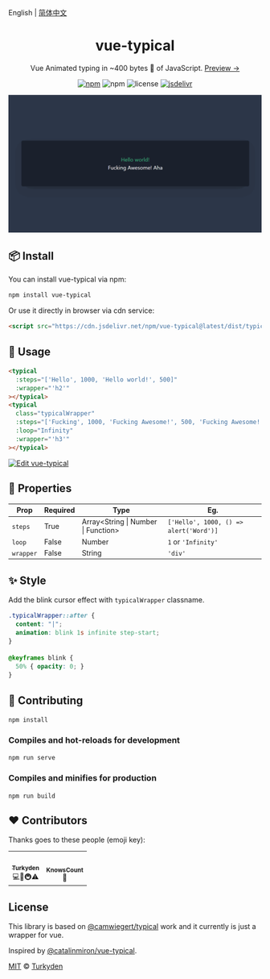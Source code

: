 English | [简体中文](./README.zh-cn.md) 

<h1 align="center">vue-typical</h1>

<p align="center">Vue Animated typing in ~400 bytes 🐡 of JavaScript. <a href="https://vue-typical.vercel.app/" target="_blank">Preview &rarr;</a></p>

<p align="center">
  <a href="https://www.npmjs.com/package/vue-typical" target="_blank"><img alt="npm" src="https://img.shields.io/npm/v/vue-typical?color=orange" /></a> <img alt="npm" src="https://img.shields.io/npm/dt/vue-typical" /> <img alt="license" src="https://img.shields.io/github/license/Turkyden/vue-typical" /> <a href="https://www.jsdelivr.com/package/npm/vue-typical" target="_blank"><img alt="jsdelivr" src="https://data.jsdelivr.com/v1/package/npm/vue-typical/badge" /></a>
</p>

[![Vue Typical](./vue-typical.gif)](https://vue-typical.vercel.app/)
## 📦 Install

You can install vue-typical via npm:

```bash
npm install vue-typical
```

Or use it directly in browser via cdn service:

```html
<script src="https://cdn.jsdelivr.net/npm/vue-typical@latest/dist/typical.umd.min.js"></script>
```

## 🚀 Usage

```html
<typical
  :steps="['Hello', 1000, 'Hello world!', 500]"
  :wrapper="'h2'"
></typical>
<typical
  class="typicalWrapper"
  :steps="['Fucking', 1000, 'Fucking Awesome!', 500, 'Fucking Awesome! Aha :-) 👋', 1000]"
  :loop="Infinity"
  :wrapper="'h3'"
></typical>
```

[![Edit vue-typical](https://codesandbox.io/static/img/play-codesandbox.svg)](https://codesandbox.io/s/vue-typical-cqj9q?fontsize=14&hidenavigation=1&module=%2Fsrc%2FApp.vue&theme=dark)

## 📑 Properties

| Prop|Required|Type|Eg.|
|--|--|--|--|
|`steps`|True|Array<String \| Number \| Function>|`['Hello', 1000, () => alert('Word')]`|
|`loop`|False|Number|`1` or `'Infinity'` |
|`wrapper`|False|String|`'div'`|

## ✨ Style

Add the blink cursor effect with `typicalWrapper` classname.

```css
.typicalWrapper::after {
  content: "|";
  animation: blink 1s infinite step-start;
}

@keyframes blink {
  50% { opacity: 0; }
}
```

## 🔨 Contributing

``` npm
npm install
```

### Compiles and hot-reloads for development

``` npm
npm run serve
```

### Compiles and minifies for production

``` npm
npm run build
```

## ❤️ Contributors

Thanks goes to these people (emoji key):

<table>
  <tr>
    <td align="center">
      <a href="https://github.com/Turkyden">
        <img src="https://avatars0.githubusercontent.com/u/24560160?s=460&u=36a6072b8220e6ad7c0c7f7dbf97cc3dd796a8d0&v=4" width="100px;" alt=""/><br />
        <sub><b>Turkyden</b></sub></a><br />
        💻📖🚇⚠️
    </td>
    <td align="center">
      <a href="https://github.com/KnowsCount">
        <img src="https://avatars3.githubusercontent.com/u/56480008?s=460&u=19d370371e9be3b09766a4dae4435de3593fd0a9&v=4" width="100px;" alt=""/><br />
        <sub><b>KnowsCount</b></sub></a><br />
        📖
    </td>
  </tr>
</table>  

## License

This library is based on [@camwiegert/typical](https://github.com/camwiegert/typical) work and it currently is just a wrapper for vue.

Inspired by [@catalinmiron/vue-typical](https://github.com/catalinmiron/vue-typical).

[MIT](https://github.com/Turkyden/vue-typical/blob/main/LICENSE) © [Turkyden](https://github.com/Turkyden)
